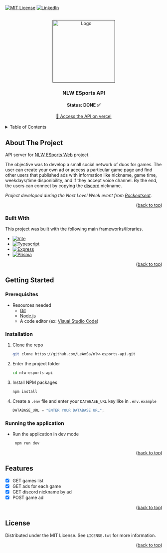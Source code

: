 <a name="readme-top"></a>

[![MIT License][license-shield]][license-url] [![LinkedIn][linkedin-shield]][linkedin-url]

<!-- PROJECT LOGO -->
<br />
<div align="center">
  <a href="">
    <img src="https://drive.google.com/uc?id=10sQ1VZYdwZ30gkp73-O1L8HszvUT23IQ" alt="Logo" width="200">
  </a>

  <h3 align="center">NLW ESports API</h3>
  <h4 align="center">Status: DONE ✅ </h4>
  <div align="center">
  <a href="https://nlw-esports-api.vercel.app" target="_blank">
	   🚀 Access the API on vercel
  </a>
  </div>
</div>

<br>

<!-- TABLE OF CONTENTS -->
<details>
  <summary>Table of Contents</summary>
  <ol>
    <li>
      <a href="#about-the-project">About The Project</a>
      <ul>
        <li><a href="#built-with">Built With</a></li>
      </ul>
    </li>
    <li>
      <a href="#getting-started">Getting Started</a>
      <ul>
        <li><a href="#prerequisites">Prerequisites</a></li>
        <li><a href="#installation">Installation</a></li>
        <li><a href="#running">Running the application</a></li>
      </ul>
    </li>
    <li><a href="#features">Features</a></li>
    <li><a href="#license">License</a></li>
  </ol>
</details>

<!-- ABOUT THE PROJECT -->

## About The Project

<a name="about-the-project"></a>

API server for [NLW ESports Web](https://github.com/LeAmSa/nlw-esports-web) project.

The objective was to develop a small social network of duos for games. The user can create your own ad or access a particular game page and find other users that published ads with information like nickname, game time, weekdays/time disponibility, and if they accept voice channel. By the end, the users can connect by copying the [discord](https://discord.com/) nickname.

_Project developed during the Next Level Week event from [Rockeatseat](https://www.rocketseat.com.br/)._

<p align="right">(<a href="#readme-top">back to top</a>)</p>

### Built With

<a name="built-with"></a>

This project was built with the following main frameworks/libraries.

- [![Vite][nodejs-badge]][nodejs-url]
- [![Typescript][typescript-badge]][typescript-url]
- [![Express][express-badge]][express-url]
- [![Prisma][prisma-badge]][prisma-url]

<p align="right">(<a href="#readme-top">back to top</a>)</p>

<!-- GETTING STARTED -->

## Getting Started

<a name="getting-started"></a>

### Prerequisites

<a name="prerequisites"></a>

- Resources needed
  - [Git][git-url]
  - [Node.js][nodejs-url]
  - A code editor (ex: [Visual Studio Code][vscode-url])

### Installation

<a name="installation"></a>

1. Clone the repo
   ```sh
   git clone https://github.com/LeAmSa/nlw-esports-api.git
   ```
2. Enter the project folder
   ```sh
   cd nlw-esports-api
   ```
3. Install NPM packages

   ```sh
   npm install
   ```

4. Create a `.env` file and enter your `DATABASE_URL` key like in `.env.example`
   ```js
   DATABASE_URL = "ENTER YOUR DATABASE URL";
   ```

### Running the application

<a name="running"></a>

- Run the application in dev mode
  ```sh
   npm run dev
  ```

<p align="right">(<a href="#readme-top">back to top</a>)</p>

<!-- Features -->

## Features

<a name="features"></a>

- [x] GET games list
- [x] GET ads for each game
- [x] GET discord nickname by ad
- [x] POST game ad

<p align="right">(<a href="#readme-top">back to top</a>)</p>

<!-- LICENSE -->

## License

<a name="license"></a>

Distributed under the MIT License. See `LICENSE.txt` for more information.

<p align="right">(<a href="#readme-top">back to top</a>)</p>

<!-- MARKDOWN LINKS & IMAGES -->
<!-- https://www.markdownguide.org/basic-syntax/#reference-style-links -->

[logo]: https://drive.google.com/uc?id=10sQ1VZYdwZ30gkp73-O1L8HszvUT23IQ
[license-shield]: https://img.shields.io/github/license/LeAmSa/nlw-esports-api?style=for-the-badge
[license-url]: https://github.com/LeAmSa/nlw-esports-api/blob/main/LICENSE
[linkedin-shield]: https://img.shields.io/badge/-LinkedIn-black.svg?style=for-the-badge&logo=linkedin&colorB=555
[linkedin-url]: https://www.linkedin.com/in/leandroamorimsalles1994
[git-url]: https://git-scm.com/
[nodejs-url]: https://nodejs.org/en/
[vscode-url]: https://code.visualstudio.com/
[nodejs-badge]: https://img.shields.io/badge/Node.js-339933?style=for-the-badge&logo=node.js&logoColor=white
[typescript-badge]: https://img.shields.io/badge/Typescript-3178C6?style=for-the-badge&logo=typescript&logoColor=white
[typescript-url]: https://www.typescriptlang.org/
[express-url]: https://expressjs.com/
[express-badge]: https://img.shields.io/badge/Express-000000?style=for-the-badge&logo=express&logoColor=white
[prisma-url]: https://www.prisma.io/
[prisma-badge]: https://img.shields.io/badge/Prisma-2D3748?style=for-the-badge&logo=prisma&logoColor=white
